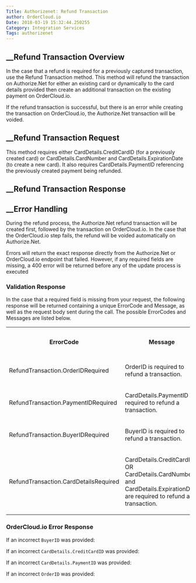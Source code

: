 ```yaml
---
Title: Authorizenet: Refund Transaction
author: OrderCloud.io 
Date: 2018-03-19 15:32:44.250255
Category: Integration Services
Tags: authorizenet
---
```



##  __Refund Transaction Overview

In the case that a refund is required for a previously captured transaction,
use the Refund Transaction method. This method will refund the transaction on
Authorize.Net for either an existing card or dynamically to the card details
provided then create an additional transaction on the existing payment on
OrderCloud.io.

If the refund transaction is successful, but there is an error while creating
the transaction on OrderCloud.io, the Authorize.Net transaction will be
voided.

##  __Refund Transaction Request

This method requires either CardDetails.CreditCardID (for a previously created
card) or CardDetails.CardNumber and CardDetails.ExpirationDate (to create a
new card). It also requires CardDetails.PaymentID referencing the previously
created payment being refunded.

##  __Refund Transaction Response

##  __Error Handling

During the refund process, the Authorize.Net refund transaction will be
created first, followed by the transaction on OrderCloud.io. In the case that
the OrderCloud.io step fails, the refund will be voided automatically on
Authorize.Net.

Errors will return the exact response directly from the Authorize.Net or
OrderCloud.io endpoint that failed. However, if any required fields are
missing, a 400 error will be returned before any of the update process is
executed

### Validation Response

In the case that a required field is missing from your request, the following
response will be returned containing a unique ErrorCode and Message, as well
as the request body sent during the call. The possible ErrorCodes and Messages
are listed below.  
  

<table>  
<tr>  
<th>

ErrorCode

</th>  
<th>

Message

</th>  
<th>

Status Code

</th> </tr>  
<tr>  
<td>

RefundTransaction.OrderIDRequired

</td>  
<td>

OrderID is required to refund a transaction.

</td>  
<td>

400

</td> </tr>  
<tr>  
<td>

RefundTransaction.PaymentIDRequired

</td>  
<td>

CardDetails.PaymentID is required to refund a transaction.

</td>  
<td>

400

</td> </tr>  
<tr>  
<td>

RefundTransaction.BuyerIDRequired

</td>  
<td>

BuyerID is required to refund a transaction.

</td>  
<td>

400

</td> </tr>  
<tr>  
<td>

RefundTransaction.CardDetailsRequired

</td>  
<td>

CardDetails.CreditCardID OR CardDetails.CardNumber and
CardDetails.ExpirationDate are required to refund a transaction.

</td>  
<td>

400

</td> </tr> </table>

### OrderCloud.io Error Response

If an incorrect `BuyerID` was provided:

If an incorrect `CardDetails.CreditCardID` was provided:

If an incorrect `CardDetails.PaymentID` was provided:

If an incorrect `OrderID` was provided:

